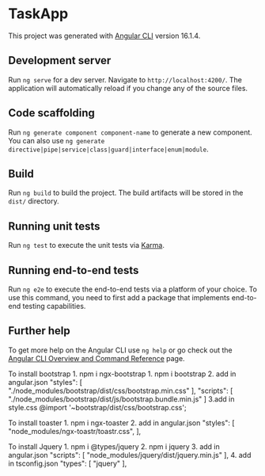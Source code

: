 # TaskApp

This project was generated with [Angular CLI](https://github.com/angular/angular-cli) version 16.1.4.

## Development server

Run `ng serve` for a dev server. Navigate to `http://localhost:4200/`. The application will automatically reload if you change any of the source files.

## Code scaffolding

Run `ng generate component component-name` to generate a new component. You can also use `ng generate directive|pipe|service|class|guard|interface|enum|module`.

## Build

Run `ng build` to build the project. The build artifacts will be stored in the `dist/` directory.

## Running unit tests

Run `ng test` to execute the unit tests via [Karma](https://karma-runner.github.io).

## Running end-to-end tests

Run `ng e2e` to execute the end-to-end tests via a platform of your choice. To use this command, you need to first add a package that implements end-to-end testing capabilities.

## Further help

To get more help on the Angular CLI use `ng help` or go check out the [Angular CLI Overview and Command Reference](https://angular.io/cli) page.


To install bootstrap
    1. npm i ngx-bootstrap
    1. npm i bootstrap
    2. add in angular.json
    "styles": [
        "./node_modules/bootstrap/dist/css/bootstrap.min.css"
    ],
    "scripts": [
        "./node_modules/bootstrap/dist/js/bootstrap.bundle.min.js"
    ]
    3.add in style.css
    @import '~bootstrap/dist/css/bootstrap.css';

To install toaster
    1. npm i ngx-toaster
    2. add in angular.json
    "styles": [
        "node_modules/ngx-toastr/toastr.css",
    ],

To install Jquery
    1. npm i @types/jquery
    2. npm i jquery
    3. add in angular.json
    "scripts": [
        "node_modules/jquery/dist/jquery.min.js"
    ],
    4. add in tsconfig.json
    "types": [
        "jquery"
    ],
